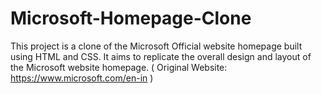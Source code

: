 # Microsoft-Homepage-Clone
This project is a clone of the Microsoft Official website homepage built using HTML and CSS. 
It aims to replicate the overall design and layout of the Microsoft website homepage.
( Original Website: https://www.microsoft.com/en-in )
